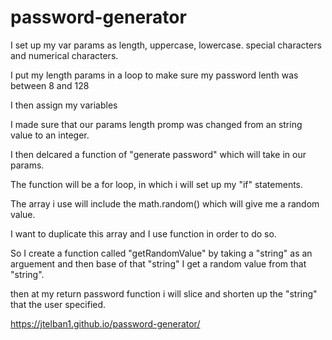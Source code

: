 # password-generator

I set up my var params as length, uppercase, lowercase. special characters and numerical characters.

I put my length params in a loop to make sure my password lenth was between 8 and 128

I then assign  my variables

I made sure that our params length promp was changed from an string value to an integer.

I then delcared a function of "generate password" which will take in our params. 

The function will be a for loop, in which i will set up my "if" statements.

The array i use will include the math.random() which will give me a random value.

I want to duplicate this array and I use function in order to do so.

So I create a function called "getRandomValue" by taking a "string" as an arguement and then base of that "string" I get a random value from that "string".


then at my return password function i will slice and shorten up the "string" that the  user specified.





 https://jtelban1.github.io/password-generator/










 